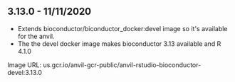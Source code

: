 ## 3.13.0 - 11/11/2020

- Extends bioconductor/biconductor_docker:devel image so it's available for the anvil.
- The the devel docker image makes bioconductor 3.13 available and R 4.1.0

Image URL: us.gcr.io/anvil-gcr-public/anvil-rstudio-bioconductor-devel:3.13.0
